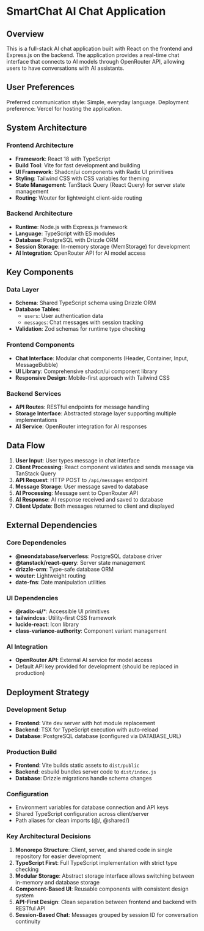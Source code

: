 # SmartChat AI Chat Application

## Overview

This is a full-stack AI chat application built with React on the frontend and Express.js on the backend. The application provides a real-time chat interface that connects to AI models through OpenRouter API, allowing users to have conversations with AI assistants.

## User Preferences

Preferred communication style: Simple, everyday language.
Deployment preference: Vercel for hosting the application.

## System Architecture

### Frontend Architecture
- **Framework**: React 18 with TypeScript
- **Build Tool**: Vite for fast development and building
- **UI Framework**: Shadcn/ui components with Radix UI primitives
- **Styling**: Tailwind CSS with CSS variables for theming
- **State Management**: TanStack Query (React Query) for server state management
- **Routing**: Wouter for lightweight client-side routing

### Backend Architecture
- **Runtime**: Node.js with Express.js framework
- **Language**: TypeScript with ES modules
- **Database**: PostgreSQL with Drizzle ORM
- **Session Storage**: In-memory storage (MemStorage) for development
- **AI Integration**: OpenRouter API for AI model access

## Key Components

### Data Layer
- **Schema**: Shared TypeScript schema using Drizzle ORM
- **Database Tables**: 
  - `users`: User authentication data
  - `messages`: Chat messages with session tracking
- **Validation**: Zod schemas for runtime type checking

### Frontend Components
- **Chat Interface**: Modular chat components (Header, Container, Input, MessageBubble)
- **UI Library**: Comprehensive shadcn/ui component library
- **Responsive Design**: Mobile-first approach with Tailwind CSS

### Backend Services
- **API Routes**: RESTful endpoints for message handling
- **Storage Interface**: Abstracted storage layer supporting multiple implementations
- **AI Service**: OpenRouter integration for AI responses

## Data Flow

1. **User Input**: User types message in chat interface
2. **Client Processing**: React component validates and sends message via TanStack Query
3. **API Request**: HTTP POST to `/api/messages` endpoint
4. **Message Storage**: User message saved to database
5. **AI Processing**: Message sent to OpenRouter API
6. **AI Response**: AI response received and saved to database
7. **Client Update**: Both messages returned to client and displayed

## External Dependencies

### Core Dependencies
- **@neondatabase/serverless**: PostgreSQL database driver
- **@tanstack/react-query**: Server state management
- **drizzle-orm**: Type-safe database ORM
- **wouter**: Lightweight routing
- **date-fns**: Date manipulation utilities

### UI Dependencies
- **@radix-ui/***: Accessible UI primitives
- **tailwindcss**: Utility-first CSS framework
- **lucide-react**: Icon library
- **class-variance-authority**: Component variant management

### AI Integration
- **OpenRouter API**: External AI service for model access
- Default API key provided for development (should be replaced in production)

## Deployment Strategy

### Development Setup
- **Frontend**: Vite dev server with hot module replacement
- **Backend**: TSX for TypeScript execution with auto-reload
- **Database**: PostgreSQL database (configured via DATABASE_URL)

### Production Build
- **Frontend**: Vite builds static assets to `dist/public`
- **Backend**: esbuild bundles server code to `dist/index.js`
- **Database**: Drizzle migrations handle schema changes

### Configuration
- Environment variables for database connection and API keys
- Shared TypeScript configuration across client/server
- Path aliases for clean imports (@/, @shared/)

### Key Architectural Decisions

1. **Monorepo Structure**: Client, server, and shared code in single repository for easier development
2. **TypeScript First**: Full TypeScript implementation with strict type checking
3. **Modular Storage**: Abstract storage interface allows switching between in-memory and database storage
4. **Component-Based UI**: Reusable components with consistent design system
5. **API-First Design**: Clean separation between frontend and backend with RESTful API
6. **Session-Based Chat**: Messages grouped by session ID for conversation continuity